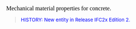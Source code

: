 ﻿<font face="Times New Roman" size="3" color="#000000">


  Mechanical material properties for concrete.
</font>

> <font color="#0000FF" size="-1">HISTORY: New entity in Release IFC2x Edition 2.</font>
